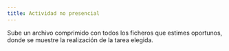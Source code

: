 ```yaml
---
title: Actividad no presencial
---
```


Sube un archivo comprimido con todos los ficheros que estimes oportunos, donde se muestre la realización de la tarea elegida.
